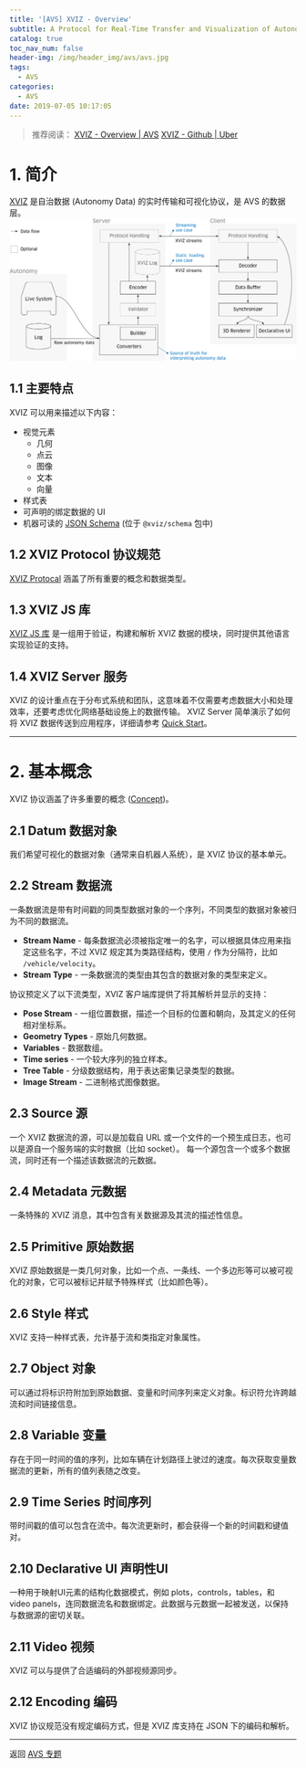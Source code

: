 ```yaml
---
title: '[AVS] XVIZ - Overview'
subtitle: A Protocol for Real-Time Transfer and Visualization of Autonomy Data
catalog: true
toc_nav_num: false
header-img: /img/header_img/avs/avs.jpg
tags:
  - AVS
categories:
  - AVS
date: 2019-07-05 10:17:05
---
```




> 推荐阅读：
> [XVIZ - Overview | AVS](https://avs.auto/#/xviz/overview/introduction)
> [XVIZ - Github | Uber](https://github.com/uber/xviz)


# 1. 简介
[XVIZ](https://avs.auto/#/xviz/overview/introduction) 是自治数据 (Autonomy Data) 的实时传输和可视化协议，是 AVS 的数据层。
![](data-flow.png)

## 1.1 主要特点
XVIZ 可以用来描述以下内容：
+ 视觉元素
    + 几何
    + 点云
    + 图像
    + 文本
    + 向量
+ 样式表
+ 可声明的绑定数据的 UI
+ 机器可读的 [JSON Schema](http://json-schema.org/) (位于 `@xviz/schema` 包中)

## 1.2 XVIZ Protocol 协议规范
[XVIZ Protocal](https://avs.auto/#/xviz/protocol/schema/introduction) 涵盖了所有重要的概念和数据类型。

## 1.3 XVIZ JS 库
[XVIZ JS 库](https://avs.auto/#/xviz/api-reference/xviz-builder/xviz-builder) 是一组用于验证，构建和解析 XVIZ 数据的模块，同时提供其他语言实现验证的支持。

## 1.4 XVIZ Server 服务
XVIZ 的设计重点在于分布式系统和团队，这意味着不仅需要考虑数据大小和处理效率，还要考虑优化网络基础设施上的数据传输。
XVIZ Server 简单演示了如何将 XVIZ 数据传送到应用程序，详细请参考 [Quick Start](https://avs.auto/#/xviz/getting-started/example-xviz-server)。


---
# 2. 基本概念
XVIZ 协议涵盖了许多重要的概念 ([Concept](https://avs.auto/#/xviz/overview/concepts))。

## 2.1 Datum 数据对象
我们希望可视化的数据对象（通常来自机器人系统），是 XVIZ 协议的基本单元。

## 2.2 Stream 数据流
一条数据流是带有时间戳的同类型数据对象的一个序列，不同类型的数据对象被归为不同的数据流。
+ **Stream Name** - 每条数据流必须被指定唯一的名字，可以根据具体应用来指定这些名字，不过 XVIZ 规定其为类路径结构，使用 `/` 作为分隔符，比如 `/vehicle/velocity`。
+ **Stream Type** - 一条数据流的类型由其包含的数据对象的类型来定义。

协议预定义了以下流类型，XVIZ 客户端库提供了将其解析并显示的支持：
+ **Pose Stream** - 一组位置数据，描述一个目标的位置和朝向，及其定义的任何相对坐标系。
+ **Geometry Types** - 原始几何数据。
+ **Variables** - 数据数组。
+ **Time series** - 一个较大序列的独立样本。
+ **Tree Table** - 分级数据结构，用于表达密集记录类型的数据。
+ **Image Stream** - 二进制格式图像数据。

## 2.3 Source 源
一个 XVIZ 数据流的源，可以是加载自 URL 或一个文件的一个预生成日志，也可以是源自一个服务端的实时数据（比如 socket）。
每一个源包含一个或多个数据流，同时还有一个描述该数据流的元数据。

## 2.4 Metadata 元数据
一条特殊的 XVIZ 消息，其中包含有关数据源及其流的描述性信息。

## 2.5 Primitive 原始数据
XVIZ 原始数据是一类几何对象，比如一个点、一条线、一个多边形等可以被可视化的对象，它可以被标记并赋予特殊样式（比如颜色等）。

## 2.6 Style 样式
XVIZ 支持一种样式表，允许基于流和类指定对象属性。

## 2.7 Object 对象
可以通过将标识符附加到原始数据、变量和时间序列来定义对象。标识符允许跨越流和时间链接信息。

## 2.8 Variable 变量
存在于同一时间的值的序列，比如车辆在计划路径上驶过的速度。每次获取变量数据流的更新，所有的值列表随之改变。

## 2.9 Time Series 时间序列
带时间戳的值可以包含在流中。每次流更新时，都会获得一个新的时间戳和键值对。

## 2.10 Declarative UI 声明性UI
一种用于映射UI元素的结构化数据模式，例如 plots，controls，tables，和 video panels，连同数据流名和数据绑定。此数据与元数据一起被发送，以保持与数据源的密切关联。

## 2.11 Video 视频
XVIZ 可以与提供了合适编码的外部视频源同步。

## 2.12 Encoding 编码
XVIZ 协议规范没有规定编码方式，但是 XVIZ 库支持在 JSON 下的编码和解析。





---
返回 [AVS 专题](/2019/07/05/avs)